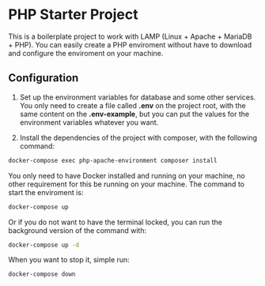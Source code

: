 # PHP Starter Project

This is a boilerplate project to work with LAMP (Linux + Apache + MariaDB + PHP). You can easily create a PHP enviroment without have to download and configure the enviroment on your machine. 


## Configuration ##

1. Set up the environment variables for database and some other services. You only need to create a file called <b>.env</b> on the project root, with the same content on the <b>.env-example</b>, but you can put the values for the environment variables whatever you want.

2. Install the dependencies of the project with composer, with the following command:

```bash
docker-compose exec php-apache-environment composer install
```

You only need to have Docker installed and running on your machine, no other requirement for this be running on your machine. The command to start the enviroment is:

```bash
docker-compose up
```
Or if you do not want to have the terminal locked, you can run the background version of the command with:

```bash
docker-compose up -d
```

When you want to stop it, simple run:

```bash
docker-compose down
```

